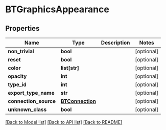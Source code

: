 # BTGraphicsAppearance

## Properties
Name | Type | Description | Notes
------------ | ------------- | ------------- | -------------
**non_trivial** | **bool** |  | [optional] 
**reset** | **bool** |  | [optional] 
**color** | **list[str]** |  | [optional] 
**opacity** | **int** |  | [optional] 
**type_id** | **int** |  | [optional] 
**export_type_name** | **str** |  | [optional] 
**connection_source** | [**BTConnection**](BTConnection.md) |  | [optional] 
**unknown_class** | **bool** |  | [optional] 

[[Back to Model list]](../README.md#documentation-for-models) [[Back to API list]](../README.md#documentation-for-api-endpoints) [[Back to README]](../README.md)


